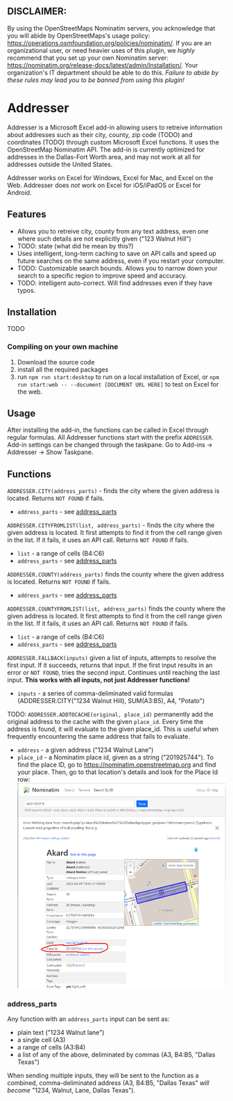 ## DISCLAIMER:
By using the OpenStreetMaps Nominatim servers, you acknowledge that you will abide by OpenStreetMaps's usage policy: https://operations.osmfoundation.org/policies/nominatim/. If you are an organizational user, or need heavier uses of this plugin, we *highly* recommend that you set up your own Nominatim server: https://nominatim.org/release-docs/latest/admin/Installation/. Your organization's IT department should be able to do this. *Failure to abide by these rules may lead you to be banned from using this plugin!*

# Addresser

Addresser is a Microsoft Excel add-in allowing users to retreive information about addresses such as their city, county, zip code (TODO) and coordinates (TODO) through custom Microsoft Excel functions. It uses the OpenStreetMap Nominatim API. The add-in is currently optimized for addresses in the Dallas-Fort Worth area, and may not work at all for addresses outside the United States.

Addresser works on Excel for Windows, Excel for Mac, and Excel on the Web. Addresser does *not* work on Excel for iOS/iPadOS or Excel for Android.

## Features
- Allows you to retreive city, county from any text address, even one where such details are not explicitly given ("123 Walnut Hill")
- TODO: state (what did he mean by this?)
- Uses intelligent, long-term caching to save on API calls and speed up future searches on the same address, even if you restart your computer.
- TODO: Customizable search bounds. Allows you to narrow down your search to a specific region to improve speed and accuracy.
- TODO: intelligent auto-correct. Will find addresses even if they have typos.

## Installation
TODO

### Compiling on your own machine
1. Download the source code
2. install all the required packages
3. run `npm run start:desktop` to run on a local installation of Excel, or `npm run start:web -- --document [DOCUMENT URL HERE]` to test on Excel for the web.

## Usage
After installing the add-in, the functions can be called in Excel through regular formulas. All Addresser functions start with the prefix `ADDRESSER`.  
Add-in settings can be changed through the taskpane. Go to Add-ins -> Addresser -> Show Taskpane.

## Functions
`ADDRESSER.CITY(address_parts)` - finds the city where the given address is located. Returns `NOT FOUND` if fails.
- `address_parts` - see [address_parts](#address_parts)

`ADDRESSER.CITYFROMLIST(list, address_parts)` - finds the city where the given address is located. It first attempts to find it from the cell range given in the list. If it fails, it uses an API call. Returns `NOT FOUND` if fails.
- `list` - a range of cells (B4:C6)
- `address_parts` - see [address_parts](#address_parts)

`ADDRESSER.COUNTY(address_parts)` finds the county where the given address is located. Returns `NOT FOUND` if fails.
- `address_parts` - see [address_parts](#address_parts)

`ADDRESSER.COUNTYFROMLIST(list, address_parts)` finds the county where the given address is located. It first attempts to find it from the cell range given in the list. If it fails, it uses an API call. Returns `NOT FOUND` if fails.
- `list` - a range of cells (B4:C6)
- `address_parts` - see [address_parts](#address_parts)

`ADDRESSER.FALLBACK(inputs)` given a list of inputs, attempts to resolve the first input. If it succeeds, returns that input. If the first input results in an error or `NOT FOUND`, tries the second input. Continues until reaching the last input. **This works with all inputs, not just Addresser functions!**
- `inputs` - a series of comma-deliminated valid formulas (ADDRESSER.CITY("1234 Walnut Hill), SUM(A3:B5), A4, "Potato")

TODO: `ADDRESSER.ADDTOCACHE(original, place_id)` permanently add the original address to the cache with the given `place_id`. Every time the address is found, it will evaluate to the given place_id. This is useful when frequently encountering the same address that fails to evaluate.
- `address` - a given address ("1234 Walnut Lane")
- `place_id` - a Nominatim place id, given as a string ("201925744"). To find the place ID, go to https://nominatim.openstreetmap.org and find your place. Then, go to that location's details and look for the Place Id row: ![place id image](./assets/place_id_screenshot.png)

### address_parts
Any function with an `address_parts` input can be sent as:
- plain text ("1234 Walnut lane")
- a single cell (A3)
- a range of cells (A3:B4)
- a list of any of the above, deliminated by commas (A3, B4:B5, "Dallas Texas")

When sending multiple inputs, they will be sent to the function as a combined, comma-deliminated address (A3, B4:B5, "Dallas Texas" *will become* "1234, Walnut, Lane, Dallas Texas").

<!--future update, enable switching to Google Maps or ArcGIS instead....>